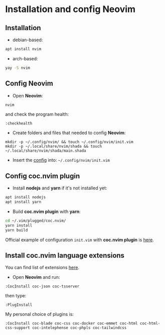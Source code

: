 # Installation and config Neovim


## Installation

* debian-based:
```bash
apt install nvim
```

* arch-based:
```bash
yay -S nvim
```


## Config Neovim

* Open **Neovim**:
```bash
nvim
```

and check the program health:
```nvim
:checkhealth
```

* Create folders and files that needed to config **Neovim**:
```
mkdir -p ~/.config/nvim/ && touch ~/.config/nvim/init.vim
mkdir -p ~/.local/share/nvim/shada && touch ~/.local/share/nvim/shada/main.shada
```

* Insert the [config](https://github.com/smysloff/my-vimrc/blob/main/.vimrc) into: `~/.config/nvim/init.vim`


## Config coc.nvim plugin

* Install **nodejs** and **yarn** if it's not installed yet:
```bash
apt install nodejs
apt install yarn
```

* Build **coc.nvim plugin** with **yarn**:
```bash
cd ~/.vim/plugged/coc.nvim/
yarn install
yarn build
```

Official example of configuration `init.vim` with **coc.nvim plugin** is [here](https://github.com/neoclide/coc.nvim).


## Install coc.nvim language extensions

You can find list of extensions [here](https://github.com/neoclide/coc.nvim/wiki/Using-coc-extensions).

* Open **Neovim** and run:
```vim
:CocInstall coc-json coc-tsserver
```

then type:
```nvim
:PlugInstall
```
My personal choice of plugins is:
```nvim
:CocInstall coc-blade coc-css coc-docker coc-emmet coc-html coc-html-css-support coc-intelephense coc-phpls coc-tailwindcss
```
